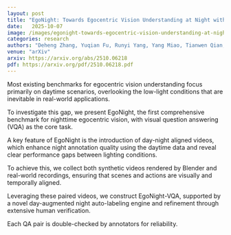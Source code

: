 ```yaml
---
layout: post
title: "EgoNight: Towards Egocentric Vision Understanding at Night with a Challenging Benchmark"
date:   2025-10-07
image: /images/egonight-towards-egocentric-vision-understanding-at-night-with-a-challenging-ben.png
categories: research
authors: "Deheng Zhang, Yuqian Fu, Runyi Yang, Yang Miao, Tianwen Qian, Xu Zheng, Guolei Sun, <strong>Ajad Chhatkuli</strong>, Xuanjing Huang, Yugen Jiang, L. V. Gool, D. Paudel"
venue: "arXiv"
arxiv: https://arxiv.org/abs/2510.06218
pdf: https://arxiv.org/pdf/2510.06218.pdf
---
```


Most existing benchmarks for egocentric vision understanding focus primarily on daytime scenarios,
overlooking the low-light conditions that are inevitable in real-world applications.

To investigate this gap, we present EgoNight, the first comprehensive benchmark for nighttime
egocentric vision, with visual question answering (VQA) as the core task.

A key feature of EgoNight is the introduction of day-night aligned videos, which enhance night
annotation quality using the daytime data and reveal clear performance gaps between lighting
conditions.

To achieve this, we collect both synthetic videos rendered by Blender and real-world recordings,
ensuring that scenes and actions are visually and temporally aligned.

Leveraging these paired videos, we construct EgoNight-VQA, supported by a novel day-augmented night
auto-labeling engine and refinement through extensive human verification.

Each QA pair is double-checked by annotators for reliability.
